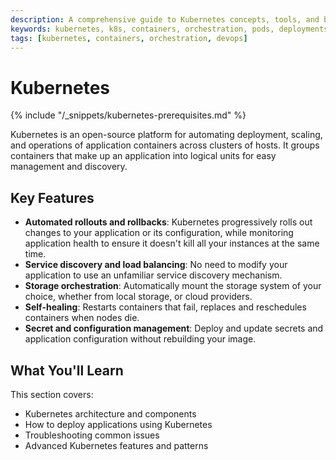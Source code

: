 ```yaml
---
description: A comprehensive guide to Kubernetes concepts, tools, and best practices for DevOps engineers.
keywords: kubernetes, k8s, containers, orchestration, pods, deployments, services, devops
tags: [kubernetes, containers, orchestration, devops]
---
```


# Kubernetes

{% include "/_snippets/kubernetes-prerequisites.md" %}

Kubernetes is an open-source platform for automating deployment, scaling, and operations of application containers across clusters of hosts. It groups containers that make up an application into logical units for easy management and discovery.

## Key Features

- **Automated rollouts and rollbacks**: Kubernetes progressively rolls out changes to your application or its configuration, while monitoring application health to ensure it doesn't kill all your instances at the same time.
- **Service discovery and load balancing**: No need to modify your application to use an unfamiliar service discovery mechanism.
- **Storage orchestration**: Automatically mount the storage system of your choice, whether from local storage, or cloud providers.
- **Self-healing**: Restarts containers that fail, replaces and reschedules containers when nodes die.
- **Secret and configuration management**: Deploy and update secrets and application configuration without rebuilding your image.

## What You'll Learn

This section covers:

- Kubernetes architecture and components
- How to deploy applications using Kubernetes
- Troubleshooting common issues
- Advanced Kubernetes features and patterns
